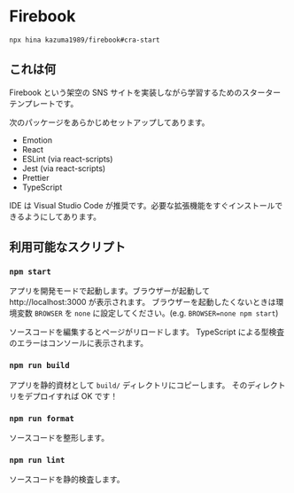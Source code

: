 # Firebook

```console
npx hina kazuma1989/firebook#cra-start
```

## これは何

Firebook という架空の SNS サイトを実装しながら学習するためのスターターテンプレートです。

次のパッケージをあらかじめセットアップしてあります。

- Emotion
- React
- ESLint (via react-scripts)
- Jest (via react-scripts)
- Prettier
- TypeScript

IDE は Visual Studio Code が推奨です。必要な拡張機能をすぐインストールできるようにしてあります。

## 利用可能なスクリプト

### `npm start`

アプリを開発モードで起動します。ブラウザーが起動して http://localhost:3000 が表示されます。
ブラウザーを起動したくないときは環境変数 `BROWSER` を `none` に設定してください。(e.g. `BROWSER=none npm start`)

ソースコードを編集するとページがリロードします。
TypeScript による型検査のエラーはコンソールに表示されます。

### `npm run build`

アプリを静的資材として `build/` ディレクトリにコピーします。
そのディレクトリをデプロイすれば OK です！

### `npm run format`

ソースコードを整形します。

### `npm run lint`

ソースコードを静的検査します。
